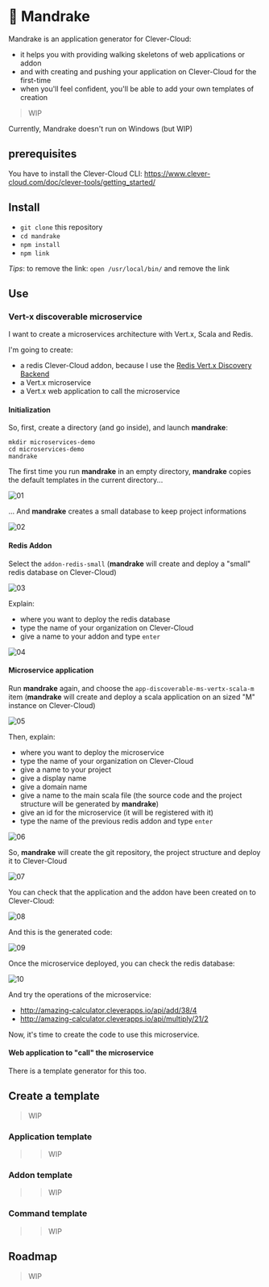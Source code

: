 # :tophat: Mandrake

Mandrake is an application generator for Clever-Cloud:

- it helps you with providing walking skeletons of web applications or addon
- and with creating and pushing your application on Clever-Cloud for the first-time
- when you'll feel confident, you'll be able to add your own templates of creation

> WIP

Currently, Mandrake doesn't run on Windows (but WIP)

## prerequisites

You have to install the Clever-Cloud CLI: https://www.clever-cloud.com/doc/clever-tools/getting_started/

## Install

- `git clone` this repository
- `cd mandrake`
- `npm install`
- `npm link`

*Tips*: to remove the link: `open /usr/local/bin/` and remove the link

## Use

### Vert-x discoverable microservice

I want to create a microservices architecture with Vert.x, Scala and Redis.

I'm going to create:

- a redis Clever-Cloud addon, because I use the [Redis Vert.x Discovery Backend](http://vertx.io/docs/vertx-service-discovery-backend-redis/java/)
- a Vert.x microservice
- a Vert.x web application to call the microservice

#### Initialization

So, first, create a directory (and go inside), and launch **mandrake**:

```shell
mkdir microservices-demo
cd microservices-demo
mandrake
```

The first time you run **mandrake** in an empty directory, **mandrake** copies the default templates in the current directory...

![01](documentation/01.png)

... And **mandrake** creates a small database to keep project informations

![02](documentation/02.png)

#### Redis Addon

Select the `addon-redis-small` (**mandrake** will create and deploy a "small" redis database on Clever-Cloud)

![03](documentation/03.png)

Explain:
- where you want to deploy the redis database
- type the name of your organization on Clever-Cloud
- give a name to your addon and type `enter`

![04](documentation/04.png)

#### Microservice application

Run **mandrake** again, and choose the `app-discoverable-ms-vertx-scala-m` item (**mandrake** will create and deploy a scala application on an sized "M" instance on Clever-Cloud)

![05](documentation/05.png)

Then, explain:
- where you want to deploy the microservice
- type the name of your organization on Clever-Cloud
- give a name to your project
- give a display name
- give a domain name
- give a name to the main scala file (the source code and the project structure will be generated by **mandrake**)
- give an id for the microservice (it will be registered with it)
- type the name of the previous redis addon and type `enter`

![06](documentation/06.png)

So, **mandrake** will create the git repository, the project structure and deploy it to Clever-Cloud

![07](documentation/07.png)

You can check that the application and the addon have been created on to Clever-Cloud:

![08](documentation/08.png)

And this is the generated code:

![09](documentation/09.png)

Once the microservice deployed, you can check the redis database:

![10](documentation/10.png)

And try the operations of the microservice:

- http://amazing-calculator.cleverapps.io/api/add/38/4
- http://amazing-calculator.cleverapps.io/api/multiply/21/2

Now, it's time to create the code to use this microservice.

#### Web application to "call" the microservice

There is a template generator for this too.


## Create a template

> WIP

### Application template

>> WIP

### Addon template

>> WIP

### Command template

>> WIP

## Roadmap

> WIP
